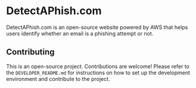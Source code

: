# DetectAPhish.com

DetectAPhish.com is an open-source website powered by AWS that helps users identify whether an email is a phishing attempt or not.

## Contributing

This is an open-source project. Contributions are welcome! Please refer to the `DEVELOPER_README.md` for instructions on how to set up the development environment and contribute to the project.
